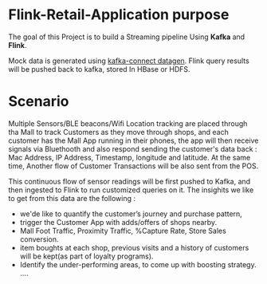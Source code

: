 # Flink-Retail-Application purpose

The goal of this Project is to build a Streaming pipeline Using **Kafka** and **Flink**.

Mock data is generated using [kafka-connect datagen](https://github.com/confluentinc/kafka-connect-datagen).
Flink query results will be pushed back to kafka, stored In HBase or HDFS.

# Scenario 

Multiple Sensors/BLE beacons/Wifi Location tracking are placed through tha Mall to track Customers as they move through shops, and each 
customer has the Mall App running in their phones, the app will then receive signals via Bluethooth and also respond sending the 
customer's data back : Mac Address, IP Address, Timestamp, longitude and latitude. At the same time, Another flow of Customer Transactions
will be also sent from the POS. 

This continuous flow of sensor readings will be first pushed to Kafka, and then ingested to Flink to run customized queries on it.
The insighits we like to get from this data are the following :
  
- we'de like to quantify the customer’s journey and purchase pattern,
- trigger the Customer App with adds/offers of shops nearby.
- Mall Foot Traffic, Proximity Traffic, %Capture Rate, Store Sales conversion.
- item boughts at each shop, previous visits and a history of customers will be kept(as part of loyalty programs).
- Identify the under-performing areas, to come up with boosting strategy.
  ....
